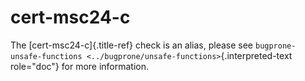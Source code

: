 # cert-msc24-c

The [cert-msc24-c]{.title-ref} check is an alias, please see
`bugprone-unsafe-functions <../bugprone/unsafe-functions>`{.interpreted-text
role="doc"} for more information.
